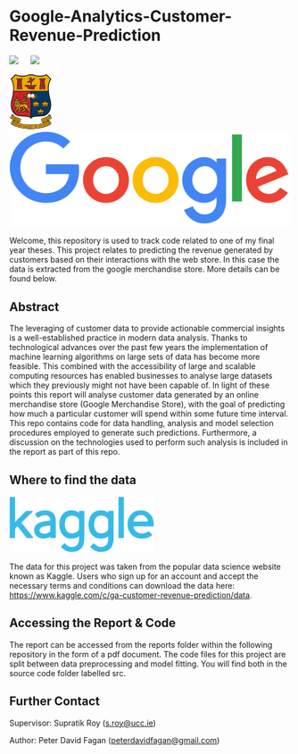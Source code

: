 # Google-Analytics-Customer-Revenue-Prediction
<p>
<img src="https://img.shields.io/badge/-peterdavidfagan-blue"> 
&emsp; 
<img src=https://img.shields.io/github/license/peterdavidfagan/Google-Analytics-Customer-Revenue-Prediction>
</p>

<p>
<img src="assets/ucc_logo.jpg" height=100>
&emsp;
<img src="assets/google_logo.svg"> 
</p>


Welcome, this repository is used to track code related to one of my final year theses. This project relates to predicting the revenue generated by customers based on their interactions with the web store. In this case the data is extracted from the google merchandise store. More details can be found below. 

## Abstract
The leveraging of customer data to provide actionable commercial insights is a well-established practice in modern data analysis. Thanks to technological advances over the past few years the implementation of machine learning algorithms on large sets of data has become more feasible. This combined with the accessibility of large and scalable computing resources has enabled businesses to analyse large datasets which they previously might not have been capable of.
In light of these points this report will analyse customer data generated by an online merchandise store (Google Merchandise Store), with the goal of predicting how much a particular customer will spend within some future time interval. This repo contains code for data handling, analysis and model selection procedures employed to generate such predictions. Furthermore, a discussion on the technologies used to perform such analysis is included in the report as part of this repo.

## Where to find the data
<img src="assets/kaggle_logo.png" height=100>


The data for this project was taken from the popular data science website known as Kaggle. Users who sign up for an account and accept the necessary terms and conditions can download the data here: https://www.kaggle.com/c/ga-customer-revenue-prediction/data.



## Accessing the Report & Code
The report can be accessed from the reports folder within the following repository in the form of a pdf document. 
The code files for this project are split between data preprocessing and model fitting. You will find both in the
source code folder labelled src.

## Further Contact
Supervisor: Supratik Roy (s.roy@ucc.ie)

Author: Peter David Fagan (peterdavidfagan@gmail.com)
